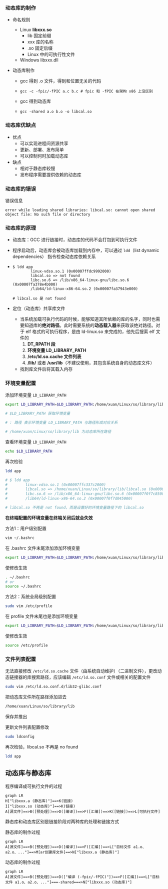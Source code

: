 ### 动态库的制作

- 命名规则

  - Linux **libxxx.so**
    - lib 固定前缀
    - xxx 库的名称
    - .so 固定后缀
    - Linux 中的可执行性文件
  - Windows libxxx.dll

- 动态库制作

  - gcc 得到 .o 文件，得到和位置无关的代码

  - ```shell
    gcc -c -fpic/-fPIC a.c b.c # fpic 和 -fPIC 在架构 x86 上没区别
    ```

  - gcc 得到动态库

  - ```shell
    gcc -shared a.o b.o -o libcal.so
    ```

### 动态库优缺点

- 优点
  - 可以实现进程间资源共享
  - 更新、部署、发布简单
  - 可以控制何时加载动态库
- 缺点
  - 相对于静态库较慢
  - 发布程序需要提供依赖的动态库

### 动态库的错误

错误信息

```shell
error while loading shared libraries: libcal.so: cannot open shared object file: No such file or directory
```

### 动态库的原理

- 动态库：GCC 进行链接时，动态库的代码不会打包到可执行文件

- 程序启动后，动态库会被动态库加载到内存中，可以通过 `ldd`（list dynamic dependencies） 指令检查动态库依赖关系

- ```shell
  $ ldd app
          linux-vdso.so.1 (0x00007ffdc9992000)
          libcal.so => not found
          libc.so.6 => /lib/x86_64-linux-gnu/libc.so.6 (0x00007fa378e4b000)
          /lib64/ld-linux-x86-64.so.2 (0x00007fa37943e000)
          
  # libcal.so 是 not found
  ```

- 定位（动态库）共享库文件

  - 当系统加载可执行代码的时候，能够知道其所依赖的库的名字，同时也需要知道库的**绝对路径**。此时需要系统的**动态载入器**来获取该绝对路径。对于 elf 格式的可执行程序，是由 ld-linux.so 来完成的，他先后搜索 elf 文件的
    1. **DT_RPATH 段**
    2. **环境变量 LD_LIBRARY_PATH**
    3. **/etc/ld.so.cache 文件列表**
    4. **/lib/** 或者 **/usr/lib**（不建议使用，其包含系统自身的动态库文件）
  - 找到库文件后将其载入内存

### 环境变量配置

添加环境变量 `LD_LIBRARY_PATH`

```sh
export LD_LIBRARY_PATH=$LD_LIBRARY_PATH:/home/xuan/Linux/so/library/lib

# $LD_LIBRARY_PATH 获取环境变量

# : 路径 表示环境变量 LD_LIBRARY_PATH 与路径形成对应关系 

# /home/xuan/Linux/so/library/lib 为动态库所在路径
```

查看环境变量 `LD_LIBRARY_PATH`

```sh
echo $LD_LIBRARY_PATH
```

再次检验

```sh
ldd app

# $ ldd app
#        linux-vdso.so.1 (0x00007ffc337c2000)
#        libcal.so => /home/xuan/Linux/so/library/lib/libcal.so (0x00007f0f7cc41000)
#        libc.so.6 => /lib/x86_64-linux-gnu/libc.so.6 (0x00007f0f7c850000)
#        /lib64/ld-linux-x86-64.so.2 (0x00007f0f7d045000)

# libcal.so 不再是 not found，而是设置好的环境变量路径下的 libcal.so
```

**在终端配置的环境变量在终端关闭后就会失效**

方法1：用户级别配置

```sh
vim ~/.bashrc
```

在 .bashrc 文件末尾添加添加环境变量

```sh
export LD_LIBRARY_PATH=$LD_LIBRARY_PATH:/home/xuan/Linux/so/library/lib
```

使修改生效

```sh
. ~/.bashrc
# or
source ~/.bashrc
```

方法2：系统全局级别配置

```sh
sudo vim /etc/profile
```

在 profile 文件末尾也是添加环境变量

```sh
export LD_LIBRARY_PATH=$LD_LIBRARY_PATH:/home/xuan/Linux/so/library/lib
```

使修改生效

```sh
source /etc/profile
```

### 文件列表配置

无法直接修改 `/etc/ld.so.cache` 文件（由系统自动维护）（二进制文件），更改动态链接器的库搜索路径，应该编辑 `/etc/ld.so.conf` 文件或相关的配置文件

```sh
sudo vim /etc/ld.so.conf.d/lib32-glibc.conf
```

把动态库文件所在路径添加进去

```sh
/home/xuan/Linux/so/library/lib
```

保存并推出

更新文件列表配置修改

```sh
sudo ldconfig
```

再次检验，libcal.so 不再是 no found

```sh
ldd app
```



## 动态库与静态库

程序编译成可执行文件的过程

```mermaid
graph LR
H["libxxx.a (静态库)"]==>K(链接)
I["libxxx.so (动态库)"]==>K(链接)
A[源文件]==>B([预处理])==>D([编译])==>F([汇编])==>K([链接])==>L[可执行文件]
```

静态库和动态库区别是链接阶段对两种库的处理和链接方式

静态库的制作过程

```mermaid
graph LR
A[源文件]==>B([预处理])==>D([编译])==>F([汇编])==>L["目标文件 a1.o、a2.o、..."]==>M[ar创建库文件]==>N["libxxx.a (静态库)"]
```

动态库的制作过程

```mermaid
graph LR
A[源文件]==>B([预处理])==>D(["编译 (-fpic/-fPIC)"])==>F([汇编])==>L["目标文件 a1.o、a2.o、..."]===-shared===>N["libxxx.so (动态库)"]
```


